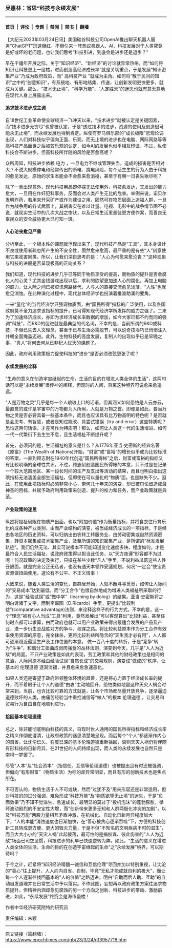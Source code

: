 ### 吴惠林：省思“科技与永续发展”

---

#### [首页](../../../..?n13957718) &nbsp;|&nbsp; [评论](../../../../../epoch-comment?n13957718) &nbsp;|&nbsp; [专题](../../../../../epoch-special?n13957718) &nbsp;|&nbsp; [禁闻](../../../../../epoch-news?n13957718) &nbsp;|&nbsp; [禁书](../../../../../books?n13957718) &nbsp;|&nbsp; [翻墙](https://github.com/gfw-breaker/nogfw/blob/master/README.md?n13957718)


<div class="post_content" id="artbody" itemprop="articleBody">
 <!-- article content begin -->
 <p>
  【大纪元2023年03月24日讯】美国硅谷科技公司OpenAI推出聊天机器人服务“ChatGPT”迅速爆红，不但引来一阵热议机器人、AI、科技发展对于人类究竟是好或坏的老问题，也让我们思考“科技引进，到底会是进步还是退步？”
 </p>
 <p>
  早在千禧年开展之际，关于“知识经济”、“新经济”的讨论就异常热络，而“如何将知识让科技更上一层楼，进而创造高经济成长率”就是关切重点，于是发展“知识密集产业”乃成为政府政策，而“
  <ok href="https://www.epochtimes.com/gb/tag/%E9%AB%98%E7%A7%91%E6%8A%80%E4%BA%A7%E4%B8%9A.html">
   高科技产业
  </ok>
  ”就成为主角。如何将“散于民间的知识”之中的“创意知识”，有系统地、有形地结集、传送，让创新发明更快更多，就成为关键。那么，“技术无止境”、“科学万能”、“人定胜天”的迷思也就有意无意地在现代人身上展露出来。
 </p>
 <h4>
  追求技术进步成主调
 </h4>
 <p>
  自18世纪工业革命使全球经济一飞冲天以来，“技术进步”就被认定是关键因素，而“技术进步无穷尽”也曾被认定，于是“透过技术的进步，资源的使用及创造很可能永无止境”，而永续发展也得到肯定。纵使有罗马俱乐部的“成长极限”悲观论调出现，人们对科技似乎偏向正面、乐观，而无止境的进步也在电脑、网际网路等等高科技产品面世之后被较乐观的认定，如今AI的发展也似乎相互印证。不过，纵使科技会不断进步，但高科技所伴随的风险是否愈高呢？
 </p>
 <p>
  众所周知，科技进步依赖
  <ok href="https://www.epochtimes.com/gb/tag/%E7%94%B5%E5%8A%9B.html">
   电力
  </ok>
  ，一旦电力不继或管理失当，造成的损害是否相对大？不说大规模停电和经常传出的断电、跳电风险，每个活生生的行为人由于科技的愈见发达，原始的求生本能会不会愈来愈消褪，甚至于有朝一日丧失殆尽呢？
 </p>
 <p>
  除了一旦出现意外，现代科技用品即停摆无法使用外，科技愈发达，其发出的能力愈大，一旦用在作奸犯科事务，反而会对人类产生无比的危害。举例来说，诺贝尔发明炸药，若用来开采矿产或作为建设之用，固然可在物质层面上造福人群，一旦作为战争用的各式武器上，其祸害实在难以计量。电视、电影中的战争情节固不必说，就现实生活中的几次大战之惨状，以及日常生活里恶徒更方便作案，而善良无辜民众的安全威胁更大已可知一斑。
 </p>
 <h4>
  人心沦丧愈见严重
 </h4>
 <p>
  分析至此，一个根本性的课题就浮现出来了，现代科技产品是“工具”，其本身设计不良或使用者疏忽所产生的不安全性，固然愈来愈高，最严重的是有些“人”刻意使用它来戕害同类。所以，让我们深自思考的是：“人心为何愈来愈沦丧？”这种现象与科技的进展是否呈现极高的正向关系？
 </p>
 <p>
  我们知道，现代科技的进步几乎已等同于物质享受的提高，而物质的提升是否会腐化人的心灵？尤其金钱游戏出现以后，求利的欲望更加速人心的腐化。再加上电脑的威力，让人际之间已被资讯网路替代，人与人的直接交流愈见淡薄，“人性”也就愈见消蚀。在此种演化过程中，现代总体经济学也扮演着推波助澜的要角。
 </p>
 <p>
  一来“量化”的当代经济学只强调物质面，由“国民所得”指标的广泛使用，以及各国政府莫不全力追求该指标的提升，已可得知现代经济学所发挥的威力之强了。二来为了加速经济成长，亦即为求经济成长率数据的增加，如今大家已都不约而同的强调“科技”，而R&amp;D的促进就是最典型的代名词，不幸的是，当前所谓的R&amp;D或科技，不但已失去人文理念，甚至于已与生活必需脱节，可以说奇技淫巧已悄悄注入并朝全面掩盖迈进。此外，生物科技的高度发展，复制人的出现似乎已是早晚之事，“真人”将何去何从已非杞人忧天的课题了。
 </p>
 <p>
  因此，政府利用政策极力促使科技的“进步”是否必须改弦更张了呢？
 </p>
 <h4>
  永续发展的诠释
 </h4>
 <p>
  “生命的意义在创造宇宙继起的生命，生活的目的在增进人类全体的生活”，这两句话可以是“永续发展”很传神的阐释，但现时的人间，背离这种境界可说愈来愈遥远。
 </p>
 <p>
  “人是万物之灵”几乎是每一个人琅琅上口的话语，但其涵义如何恐怕是人云亦云，最直觉的或许是宇宙中的万物都为人所用，人就是万物之首。即便是如此，要当万物之灵是否必要具备一些基本条件，而且也应该具有比万物高明的特色呢？是否就是会思考、有智慧，或者是知过能改、具尝试错误（try and error）这些特质呢？恐怕这两句话语，才差可作为特质吧！那么，如何让人类这一代的生活增进、如何一代一代繁衍下去生生不息，且生活福祉不断提升呢？
 </p>
 <p>
  首先，必须问的是，生活福祉的意义是什么？从1776年亚当‧史密斯的经典名著《原富》(The Wealth of Nations)开始，“财富”或“富裕”的增长似乎成为比较标准的答案，一直到顾志耐在1940年代创造“国民所得帐”之后，财富或富裕的指标又有比较明确的全球性共识。不过，顾志耐创造国民所得帐的本意，只不过是在记录一个较大范围地区、某一段长时间的生产及支出等活动的结果，而且也明白指出这项指标无法涵盖全部生活福祉，但即使在可以量化的“物质”面，也是缺失不少。因此，在使用此项指标时必须非常小心，奈何几十年来的演变，却已被舆论塑造成最神圣的目标，并赋予政府利用政策来创造、提升的权力和任务，而产业政策就是典范。
 </p>
 <h4>
  产业政策的迷思
 </h4>
 <p>
  纵然将福祉局限在物质产出面，也以“附加价值”作为衡量指标，并将食衣住行育乐化约成各种产业类别，由而产业结构的演变，被当成经济成长的一项指标，于是经由各地区的历史资料，可以归纳出由农转工转服务业、由劳动密集或自然资源密集，转资本密集或技术密集产业，及至所谓的知识密集产业，是所谓的“标准发展轨迹”。我们仍然无法、其实可说根本不可能知道变化速度多快、程度如何，才是最符合人民生活福祉，说政府政策得以担当此任务，以“天方夜谭”形容都不为过呢！何况政策的决定及执行，只操在某些少数“凡人”手里，不说利益瓜葛这些人性丑陋面，就是完全公正无私者，也没有通天本领作妥适规划，何况“一定会”使宝贵资源做扭曲使用，遑论有不公平、不正义情事！
 </p>
 <p>
  大致来说，随着人类生活的变化，自群居开始，人就不断寻寻觅觅，如何让人际间的“交易成本”达到最低，而“分工合作”也很自然地成为增进人类福祉所采取的行为，这是“经验试误”或“做中学”（learning by doing）的结果。亚当‧史密斯将之明白诉诸于文字，而到李嘉图（D.Ricardo）手里，更提出“比较利益”(comparative advantage)法则，来诠释这样子的行为方式。不幸的是，这一个“理念”被有心人当成“工具”利用，竟然发展出“可以客观算出”比较利益，甚至任何时点都可以求算，由而政府也就可以用产业政策来得出最适合发展的产品及产业，进一步衍生至战胜对方的争斗、权谋之路。将比较利益原本作为分工合作有效率使用资源的原意，完全抹杀，更将比较利益所隐含的“天生我才必有用”，人人都可逐渐趋近最适生产及工作位置的本意， 做一百八十度的转折，于是“竞争”转为“斗争”，和谐分工扭曲成弱肉强食的丛林法则，演变到今天，几乎是“人人为近敌”的局面。不只产业政策是如此的表现，劳工政策和其他的财经政策也是相同的意涵，人际间原本经由经验试误“自然长成”的交易规则，演变成“做成的”秩序，让基本的
  <ok href="https://www.epochtimes.com/gb/tag/%E4%BC%A6%E7%90%86%E9%81%93%E5%BE%B7.html">
   伦理道德
  </ok>
  逐渐消褪，并且愈来愈急速恶化。
 </p>
 <p>
  如果人类还是寄望于政府带领整体环境的趋善，还是将心力置于经济成长率的提升，而不着眼于让个人的道德“由衷”主动地回升，恐怕类似地震这种天灾人祸会时常来到。当前，也许比较可靠的方式就是，让各个市场都尽量开放竞争，逐渐逼迫道德败坏的人类，由痛苦经验当中重拾诚信等“做人”的根本
  <ok href="https://www.epochtimes.com/gb/tag/%E4%BC%A6%E7%90%86%E9%81%93%E5%BE%B7.html">
   伦理道德
  </ok>
  ，让交易和贸易行为自由自在地顺利进行。
 </p>
 <h4>
  拾回基本伦理道德
 </h4>
 <p>
  总之，除非能彻底明白科技的真义，将现时世人通用的国民所得指标和经济成长率之精义作彻底澄清，让政府政策的迷思清楚地呈现。而后每个“个人”都逐渐作内心的自省，让沈沦已久、程度已深的基本伦理道德重新拾回，否则天灾人祸仍将伴随有形科技的日新月异，在21世纪的人间持续出现，而人类的永续发展也自然只是南柯一梦罢了。
 </p>
 <p>
  尽管“人本”及“社会资本”（指信任、互信等伦理道德）也被提出且有时还被强调，但偏向“有形财富”（物质生活）为标的却异常明显，而且有形的创新技术也是焦点所在。
 </p>
 <p>
  不可否认的，物质生活于人不可或缺，然而“过犹不及”用来形容还是非常适用，但对科技的的过分强调，难免形成“科技万能”及“物质欲望无止境”的迷失，于是“负面效果”乃不知不觉滋生、急速成长，最明显的莫过于“投机泡沫”的蓬勃膨胀，循环波动剧烈的不安定性大增，而“创新带来更多无知和人群两极化冲突的加剧”，以及“科技万能”两股力量相互矛盾冲激，在机械化、自动化日新月异程度加大下，“人的本能”消蚀速度也日渐加快，在“善心被贪心逐渐吞噬”下，方便的科技创新工具转成更方便、更大的毁灭力量，于是不但“不知名的文明疾病不时的滋生”，而且大大小小的“天灾人祸”此起彼落，最可怕的是搞权谋、彼此伤害的“人人为近敌”场面已司空见惯，科技进步的利早已快速逆转为弊。如此，“生活的意义在增进人类全体的生活，生命的目的在创造宇宙继起的生命”之“永续发展”境界，可以期待吗？
 </p>
 <p>
  于今之计，赶紧将“知识经济精髓—诚信和互信伦理”寻回并加以特别重视，让沈沦的“善心”往上提升，人人向内自省、自制，毕竟“无私才能成就自利的极大”，而让每一个人逐渐往找回基本的“人的价值”之路迈进，明白“自助而后人助、互助”的自动自发道理并在日常生活中予以落实。不作此图，妄想再以政府政策方案往追求物质提升，但精神内涵却愈见腐蚀的另一个方向之创新、科技进步的带动、激励前进，如此，“永续发展”终究会是海市蜃楼！
 </p>
 <p>
  作者中华经济研究院特约研究员
 </p>
 <p>
  责任编辑：朱颖
 </p>
 <!-- article content end -->
 <div id="below_article_ad">
 </div>
</div>


---

原文链接（需翻墙）：https://www.epochtimes.com/gb/23/3/24/n13957718.htm
